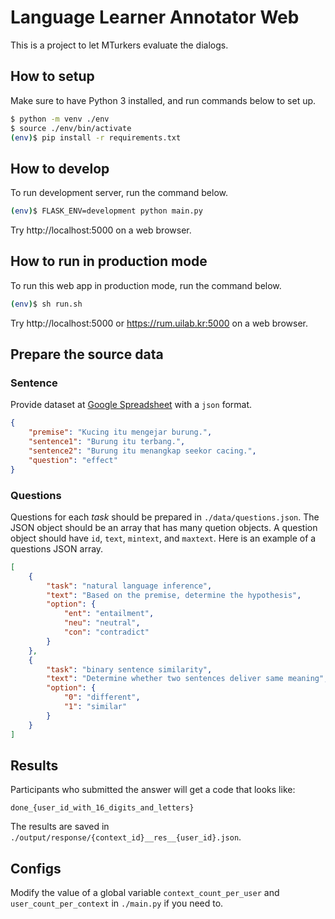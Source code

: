 # Language Learner Annotator Web

This is a project to let MTurkers evaluate the dialogs. 

## How to setup

Make sure to have Python 3 installed, and run commands below to set up.

```bash
$ python -m venv ./env
$ source ./env/bin/activate
(env)$ pip install -r requirements.txt
```

## How to develop

To run development server, run the command below.

```bash
(env)$ FLASK_ENV=development python main.py
```

Try http://localhost:5000 on a web browser.

## How to run in production mode

To run this web app in production mode, run the command below.
```bash
(env)$ sh run.sh
```

Try http://localhost:5000 or https://rum.uilab.kr:5000 on a web browser.

## Prepare the source data

### Sentence

Provide dataset at [Google Spreadsheet](https://docs.google.com/spreadsheets/d/1DPQnBmAQtJ0pCYGgD7dSmoN8EUKWU10eGUjPJ76B5TE/edit?usp=sharing) with a `json` format.

```json
{
    "premise": "Kucing itu mengejar burung.", 
    "sentence1": "Burung itu terbang.", 
    "sentence2": "Burung itu menangkap seekor cacing.", 
    "question": "effect"
}
```

### Questions

Questions for each *task* should be prepared in `./data/questions.json`. 
The JSON object should be an array that has many quetion objects. 
A question object should have `id`, `text`, `mintext`, and `maxtext`.
Here is an example of a questions JSON array.

```json
[
    {
        "task": "natural language inference",
        "text": "Based on the premise, determine the hypothesis",
        "option": {
            "ent": "entailment",
            "neu": "neutral",
            "con": "contradict"
        }
    },
    {
        "task": "binary sentence similarity",
        "text": "Determine whether two sentences deliver same meaning",
        "option": {
            "0": "different",
            "1": "similar"
        }
    }
]
```

## Results

Participants who submitted the answer will get a code that looks like: 

`done_{user_id_with_16_digits_and_letters}`

The results are saved in `./output/response/{context_id}__res__{user_id}.json`. 

<!-- **NOTE**

There may be participants who got the code `pass_no_132v82389a823l3133id112`. 
These participants have not passed the validity check and answered wrong to one or more validity check questions. -->

## Configs

Modify the value of a global variable `context_count_per_user` and `user_count_per_context` in `./main.py` if you need to.



